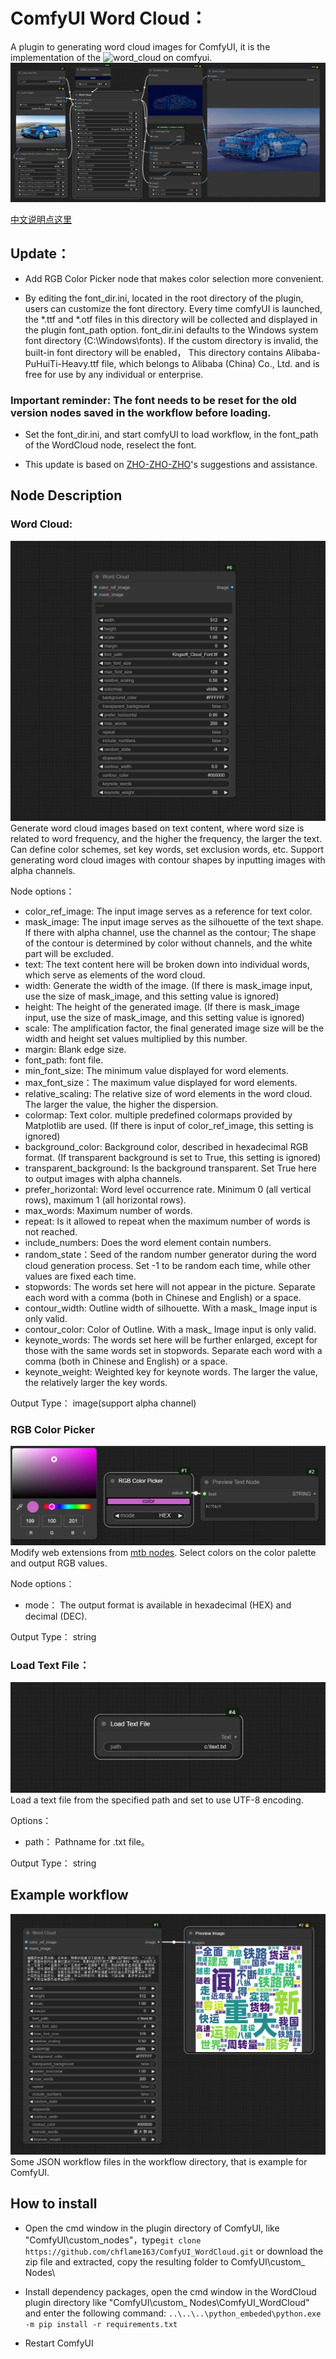 # ComfyUI Word Cloud：
A plugin to generating word cloud images for ComfyUI, it is the implementation of the ![word_cloud](https://github.com/amueller/word_cloud) on comfyui.
![image](image/comfy_wordcloud_advance.png)

[中文说明点这里](./README_CN.MD)

## Update：
* Add RGB Color Picker node that makes color selection more convenient.

* By editing the font_dir.ini, located in the root directory of the plugin, users can customize the font directory. Every time comfyUI is launched, the *.ttf and *.otf files 
in this directory will be collected and displayed in the plugin font_path option.
font_dir.ini defaults to the Windows system font directory (C:\Windows\fonts).
If the custom directory is invalid, the built-in font directory will be enabled，
This directory contains Alibaba-PuHuiTi-Heavy.ttf file, which belongs to Alibaba (China) Co., Ltd. and is free for use by any individual or enterprise.


### Important reminder: The font needs to be reset for the old version nodes saved in the workflow before loading.
* Set the font_dir.ini, and start comfyUI to load workflow, in the font_path of the WordCloud node, reselect the font.

* This update is based on [ZHO-ZHO-ZHO](https://github.com/ZHO-ZHO-ZHO/ComfyUI-Text_Image-Composite)'s suggestions and assistance.


## Node Description

### Word Cloud:
![image](image/word_cloud.png)
Generate word cloud images based on text content, where word size is related to word frequency, and the higher the frequency, the larger the text. Can define color schemes, set key words, set exclusion words, etc. Support generating word cloud images with contour shapes by inputting images with alpha channels.

Node options：   
* color_ref_image: The input image serves as a reference for text color.
* mask_image: The input image serves as the silhouette of the text shape. If there with alpha channel, use the channel as the contour; The shape of the contour is determined by color without channels, and the white part will be excluded.
* text: The text content here will be broken down into individual words, which serve as elements of the word cloud.
* width: Generate the width of the image. (If there is mask_image input, use the size of mask_image, and this setting value is ignored)
* height: The height of the generated image. (If there is mask_image input, use the size of mask_image, and this setting value is ignored)
* scale: The amplification factor, the final generated image size will be the width and height set values multiplied by this number.
* margin: Blank edge size.
* font_path: font file.
* min_font_size: The minimum value displayed for word elements.
* max_font_size：The maximum value displayed for word elements.
* relative_scaling: The relative size of word elements in the word cloud. The larger the value, the higher the dispersion.
* colormap: Text color. multiple predefined colormaps provided by Matplotlib are used. (If there is input of color_ref_image, this setting is ignored)
* background_color: Background color, described in hexadecimal RGB format. (If transparent background is set to True, this setting is ignored)
* transparent_background: Is the background transparent. Set True here to output images with alpha channels.
* prefer_horizontal: Word level occurrence rate. Minimum 0 (all vertical rows), maximum 1 (all horizontal rows).
* max_words: Maximum number of words.
* repeat: Is it allowed to repeat when the maximum number of words is not reached.
* include_numbers: Does the word element contain numbers.
* random_state：Seed of the random number generator during the word cloud generation process. Set -1 to be random each time, while other values are fixed each time.
* stopwords: The words set here will not appear in the picture. Separate each word with a comma (both in Chinese and English) or a space.
* contour_width: Outline width of silhouette. With a mask_ Image input is only valid.
* contour_color: Color of Outline. With a mask_ Image input is only valid.
* keynote_words: The words set here will be further enlarged, except for those with the same words set in stopwords. Separate each word with a comma (both in Chinese and English) or a space.
* keynote_weight: Weighted key for keynote words. The larger the value, the relatively larger the key words.

Output Type：
image(support alpha channel)

### RGB Color Picker
![image](image/rgb_color_picker.png)
Modify web extensions from [mtb nodes](https://github.com/melMass/comfy_mtb). Select colors on the color palette and output RGB values.


Node options：   
* mode： The output format is available in hexadecimal (HEX) and decimal (DEC).  

Output Type： 
string

### Load Text File：
![image](image/load_text_file.png)
Load a text file from the specified path and set to use UTF-8 encoding.

Options：   
* path： Pathname for .txt file。   

Output Type： 
string

## Example workflow

![image](image/comfy_wordcloud_simple.png)
Some JSON workflow files in the workflow directory, that is example for ComfyUI.

## How to install  

* Open the cmd window in the plugin directory of ComfyUI, like "ComfyUI\custom_nodes\"，type```git clone https://github.com/chflame163/ComfyUI_WordCloud.git```
or download the zip file and extracted, copy the resulting folder to ComfyUI\custom_ Nodes\

* Install dependency packages, open the cmd window in the WordCloud plugin directory like "ComfyUI\custom_ Nodes\ComfyUI_WordCloud" and enter the following command:
```..\..\..\python_embeded\python.exe -m pip install -r requirements.txt```

* Restart ComfyUI
